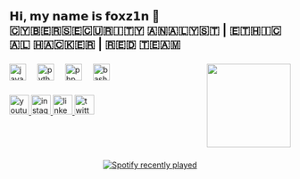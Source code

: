 <h2 align="left">𝗛𝗶, 𝗺𝘆 𝗻𝗮𝗺𝗲 𝗶𝘀 𝗳𝗼𝘅𝘇𝟭𝗻 👋<br>🇨​​🇾​​🇧​​🇪​​🇷​​🇸​​🇪​​🇨​​🇺​​🇷​​🇮​​🇹​​🇾​ ​🇦​​🇳​​🇦​​🇱​​🇾​​🇸​​🇹​ | ​🇪​​🇹​​🇭​​🇮​​🇨​​🇦​​🇱​ ​🇭​​🇦​​🇨​​🇰​​🇪​​🇷​ | ​🇷​​🇪​​🇩​ ​🇹​​🇪​​🇦​​🇲​</h2>

###

<img align="right" height="150" src="https://media.giphy.com/media/v1.Y2lkPTc5MGI3NjExMng1enQxeGMwNWdjY2lrMXgxZ3QzcWRxcmJjY2FjdHh5cjhodW5maSZlcD12MV9pbnRlcm5hbF9naWZfYnlfaWQmY3Q9Zw/wwg1suUiTbCY8H8vIA/giphy-downsized-large.gif"  />

###

<div align="left">
  <img src="https://cdn.jsdelivr.net/gh/devicons/devicon/icons/javascript/javascript-original.svg" height="30" alt="javascript logo"  />
  <img width="12" />
  <img src="https://cdn.jsdelivr.net/gh/devicons/devicon/icons/python/python-original.svg" height="30" alt="python logo"  />
  <img width="12" />
  <img src="https://cdn.jsdelivr.net/gh/devicons/devicon/icons/php/php-original.svg" height="30" alt="php logo"  />
  <img width="12" />
  <img src="https://cdn.jsdelivr.net/gh/devicons/devicon/icons/bash/bash-original.svg" height="30" alt="bash logo"  />
</div>

###

<div align="left">
  <a href="https://www.youtube.com/@foxzinsec" target="_blank">
    <img src="https://img.shields.io/static/v1?message=Youtube&logo=youtube&label=&color=FF0000&logoColor=white&labelColor=&style=for-the-badge" height="35" alt="youtube logo"  />
  </a>
  <a href="https://www.instagram.com/bryannfxz/" target="_blank">
    <img src="https://img.shields.io/static/v1?message=Instagram&logo=instagram&label=&color=E4405F&logoColor=white&labelColor=&style=for-the-badge" height="35" alt="instagram logo"  />
  </a>
  <a href="https://www.linkedin.com/in/bryangomes/" target="_blank">
    <img src="https://img.shields.io/static/v1?message=LinkedIn&logo=linkedin&label=&color=0077B5&logoColor=white&labelColor=&style=for-the-badge" height="35" alt="linkedin logo"  />
  </a>
  <a href="https://twitter.com/foxzincrf" target="_blank">
    <img src="https://img.shields.io/static/v1?message=Twitter&logo=twitter&label=&color=1DA1F2&logoColor=white&labelColor=&style=for-the-badge" height="35" alt="twitter logo"  />
  </a>
</div>

###

<br clear="both">


###

<div align="center">
  <a href="https://open.spotify.com/user/sndrl9jojdb55ecwizdczwvnw">
    <img src="https://spotify-recently-played-readme.vercel.app/api?user=sndrl9jojdb55ecwizdczwvnw&count=1&unique=false" alt="Spotify recently played"  />
  </a>
</div>

###
